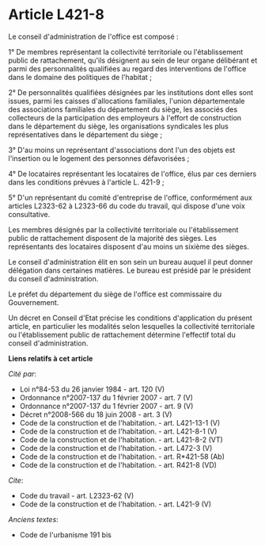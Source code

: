 # Article L421-8

Le conseil d'administration de l'office est composé : 

1° De membres représentant la collectivité territoriale ou l'établissement public de rattachement, qu'ils désignent au sein
de leur organe délibérant et parmi des personnalités qualifiées au regard des interventions de l'office dans le domaine des
politiques de l'habitat ; 

2° De personnalités qualifiées désignées par les institutions dont elles sont issues, parmi les caisses d'allocations
familiales, l'union départementale des associations familiales du département du siège, les associés des collecteurs de la
participation des employeurs à l'effort de construction dans le département du siège, les organisations syndicales les plus
représentatives dans le département du siège ; 

3° D'au moins un représentant d'associations dont l'un des objets est l'insertion ou le logement des personnes
défavorisées ; 

4° De locataires représentant les locataires de l'office, élus par ces derniers dans les conditions prévues à l'article L.
421-9 ; 

5° D'un représentant du comité d'entreprise de l'office, conformément aux articles L2323-62 à L2323-66 du code du travail,
qui dispose d'une voix consultative. 

Les membres désignés par la collectivité territoriale ou l'établissement public de rattachement disposent de la majorité des
sièges. Les représentants des locataires disposent d'au moins un sixième des sièges. 

Le conseil d'administration élit en son sein un bureau auquel il peut donner délégation dans certaines matières. Le bureau
est présidé par le président du conseil d'administration. 

Le préfet du département du siège de l'office est commissaire du Gouvernement. 

Un décret en Conseil d'Etat précise les conditions d'application du présent article, en particulier les modalités selon
lesquelles la collectivité territoriale ou l'établissement public de rattachement détermine l'effectif total du conseil
d'administration.

**Liens relatifs à cet article**

_Cité par_:

  - Loi n°84-53 du 26 janvier 1984 - art. 120 (V)
  - Ordonnance n°2007-137 du 1 février 2007 - art. 7 (V)
  - Ordonnance n°2007-137 du 1 février 2007 - art. 9 (V)
  - Décret n°2008-566 du 18 juin 2008 - art. 3 (V)
  - Code de la construction et de l'habitation. - art. L421-13-1 (V)
  - Code de la construction et de l'habitation. - art. L421-8-1 (V)
  - Code de la construction et de l'habitation. - art. L421-8-2 (VT)
  - Code de la construction et de l'habitation. - art. L472-3 (V)
  - Code de la construction et de l'habitation. - art. R*421-58 (Ab)
  - Code de la construction et de l'habitation. - art. R421-8 (VD)

_Cite_:

  - Code du travail - art. L2323-62 (V)
  - Code de la construction et de l'habitation. - art. L421-9 (V)

_Anciens textes_:

  - Code de l'urbanisme 191 bis
